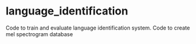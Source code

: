 # language_identification
Code to train and evaluate language identification system.
Code to create mel spectrogram database
